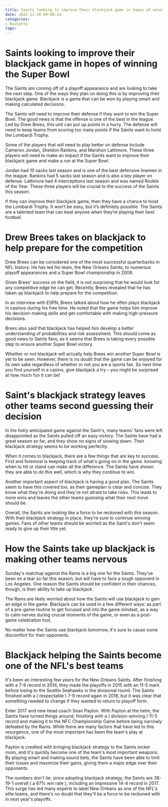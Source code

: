 ```yaml
---
title: Saints looking to improve their blackjack game in hopes of winning the Super Bowl
date: 2022-12-20 09:08:24
categories:
- Roulette
tags:
---
```



#  Saints looking to improve their blackjack game in hopes of winning the Super Bowl

The Saints are coming off of a playoff appearance and are looking to take the next step. One of the ways they plan on doing this is by improving their blackjack game. Blackjack is a game that can be won by playing smart and making calculated decisions.

The Saints will need to improve their defense if they want to win the Super Bowl. The good news is that the offense is one of the best in the league. Led by Drew Brees, this unit can put up points in a hurry. The defense will need to keep teams from scoring too many points if the Saints want to hoist the Lombardi Trophy.

Some of the players that will need to play better on defense include Cameron Jordan, Sheldon Rankins, and Marshon Lattimore. These three players will need to make an impact if the Saints want to improve their blackjack game and make a run at the Super Bowl.

Jordan had 10 sacks last season and is one of the best defensive linemen in the league. Rankins had 5 sacks last season and is also a key player on defense. Lattimore had 4 interceptions last season and was named Rookie of the Year. These three players will be crucial to the success of the Saints this season.

If they can improve their blackjack game, then they have a chance to hoist the Lombardi Trophy. It won’t be easy, but it’s definitely possible. The Saints are a talented team that can beat anyone when they’re playing their best football.

#  Drew Brees takes on blackjack to help prepare for the competition

Drew Brees can be considered one of the most successful quarterbacks in NFL history. He has led his team, the New Orleans Saints, to numerous playoff appearances and a Super Bowl championship in 2009.

Given Brees' success on the field, it is not surprising that he would look for any competitive edge he can get. Recently, Brees revealed that he has taken up blackjack to help prepare for the competition.

In an interview with ESPN, Brees talked about how he often plays blackjack in casinos during his free time. He noted that the game helps him improve his decision-making skills and get comfortable with making high-pressure decisions.

Brees also said that blackjack has helped him develop a better understanding of probabilities and risk assessment. This should come as good news to Saints fans, as it seems that Brees is taking every possible step to ensure another Super Bowl victory.

Whether or not blackjack will actually help Brees win another Super Bowl is yet to be seen. However, there is no doubt that the game can be enjoyed for its own sake regardless of whether or not you are a sports fan. So next time you find yourself in a casino, give blackjack a try – you might be surprised at how much fun it can be!

#  Saint's blackjack strategy leaves other teams second guessing their decision

In the hotly anticipated game against the Saint's, many teams' fans were left disappointed as the Saints pulled off an easy victory. The Saints have had a great season so far, and they show no signs of slowing down. Their blackjack strategy seems to be working perfectly.

When it comes to blackjack, there are a few things that are key to success. First and foremost is keeping track of what's going on in the game. knowing when to hit or stand can make all the difference. The Saints have shown they are able to do this well, which is why they continue to win.

Another important aspect of blackjack is having a good plan. The Saints seem to have this covered too, as their gameplan is clear and concise. They know what they're doing and they're not afraid to take risks. This leads to more wins and leaves the other teams guessing what their next move should be.

Overall, the Saints are looking like a force to be reckoned with this season. With their blackjack strategy in place, they're sure to continue winning games. Fans of other teams should be worried as the Saint's don't seem ready to give up their title yet.

#  How the Saints take up blackjack is making other teams nervous

Sunday's matchup against the Rams is a big one for the Saints. They've been on a tear so far this season, but will have to face a tough opponent in Los Angeles. One reason the Saints should be confident in their chances, though, is their ability to take up blackjack.

The Rams are likely worried about how the Saints will use blackjack to gain an edge in the game. Blackjack can be used in a few different ways: as part of a pre-game routine to get focused and into the game mindset, as a way to calm nerves during crucial moments of the game, or even as a post-game celebration tool.

No matter how the Saints use blackjack tomorrow, it's sure to cause some discomfort for their opponents.

#  Blackjack helping the Saints become one of the NFL's best teams

It's been an interesting few years for the New Orleans Saints. After finishing with a 7-9 record in 2014, they made the playoffs in 2015 with an 11-5 mark before losing to the Seattle Seahawks in the divisional round. The Saints finished with a ( respectable ) 7-9 record again in 2016, but it was clear that something needed to change if they wanted to return to playoff form.

Enter 2017 and new head coach Sean Payton. With Payton at the helm, the Saints have turned things around, finishing with a ( division-winning ) 11-5 record and making it to the NFC Championship Game before being narrowly defeated by the Rams. While there are many factors that have led to this resurgence, one of the most important has been the team's play at blackjack.

Payton is credited with bringing blackjack strategy to the Saints locker room, and it's quickly become one of the team's most important weapons. By playing smart and making sound bets, the Saints have been able to limit their losses and maximize their gains, giving them a major edge over their opponents.

The numbers don't lie: since adopting blackjack strategy, the Saints are 38-19-1 overall ( a 67% win rate ), including an impressive 14-4 record in 2017. This surge has led many experts to label New Orleans as one of the NFL's elite teams, and there's no doubt that they'll be a force to be reckoned with in next year's playoffs.